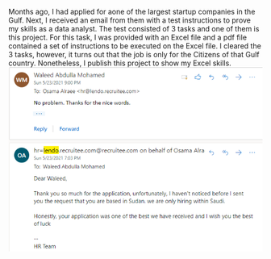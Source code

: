 
Months ago, I had applied for aone of the largest startup companies in the Gulf. Next, I received an email from them with a test instructions to prove my skills as a data analyst.
The test consisted of 3 tasks and one of them is this project. For this task, I was provided with an Excel file and a pdf file contained a set of instructions to be executed on the Excel file. I cleared the 3 tasks, however, it turns out that the job is only for the Citizens of that Gulf country. Nonetheless, I publish this project to show my Excel skills.
![](assets/lendo.PNG)
